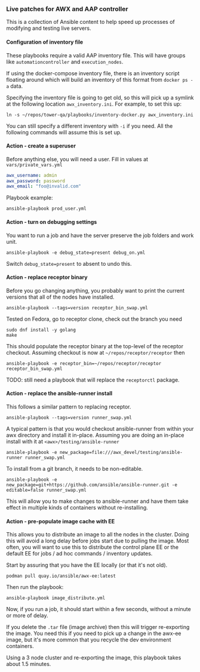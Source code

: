 ### Live patches for AWX and AAP controller

This is a collection of Ansible content to help speed up processes of
modifying and testing live servers.

#### Configuration of inventory file

These playbooks require a valid AAP inventory file.
This will have groups like `automationcontroller` and `execution_nodes`.

If using the docker-compose inventory file, there is an inventory script floating
around which will build an inventory of this format from `docker ps -a` data.

Specifying the inventory file is going to get old, so this will pick up a symlink
at the following location `awx_inventory.ini`. For example, to set this up:

```
ln -s ~/repos/tower-qa/playbooks/inventory-docker.py awx_inventory.ini
```

You can still specify a different inventory with `-i` if you need.
All the following commands will assume this is set up.

#### Action - create a superuser

Before anything else, you will need a user. Fill in values at `vars/private_vars.yml`

```yaml
awx_username: admin
awx_password: password
awx_email: "foo@invalid.com"
```

Playbook example:

```
ansible-playbook prod_user.yml
```

#### Action - turn on debugging settings

You want to run a job and have the server preserve the job folders and work unit.

```
ansible-playbook -e debug_state=present debug_on.yml
```

Switch `debug_state=present` to absent to undo this.

#### Action - replace receptor binary

Before you go changing anything, you probably want to print the current versions
that all of the nodes have installed.

```
ansible-playbook --tags=version receptor_bin_swap.yml
```

Tested on Fedora, go to receptor clone, check out the branch you need

```
sudo dnf install -y golang
make
```

This should populate the receptor binary at the top-level of the receptor checkout.
Assuming checkout is now at `~/repos/receptor/receptor` then

```
ansible-playbook -e receptor_bin=~/repos/receptor/receptor receptor_bin_swap.yml
```

TODO: still need a playbook that will replace the `receptorctl` package.

#### Action - replace the ansible-runner install

This follows a similar pattern to replacing receptor.

```
ansible-playbook --tags=version runner_swap.yml
```

A typical pattern is that you would checkout ansible-runner from within
your awx directory and install it in-place.
Assuming you are doing an in-place install with it at `<awx>/testing/ansible-runner`

```
ansible-playbook -e new_package=file:///awx_devel/testing/ansible-runner runner_swap.yml
```

To install from a git branch, it needs to be non-editable.

```
ansible-playbook -e new_package=git+https://github.com/ansible/ansible-runner.git -e editable=false runner_swap.yml
```

This will allow you to make changes to ansible-runner and have them take
effect in multiple kinds of containers without re-installing.

#### Action - pre-populate image cache with EE

This allows you to distribute an image to all the nodes in the cluster.
Doing this will avoid a long delay before jobs start due to pulling the image.
Most often, you will want to use this to distribute the control plane EE
or the default EE for jobs / ad hoc commands / inventory updates.

Start by assuring that you have the EE locally (or that it's not old).

```
podman pull quay.io/ansible/awx-ee:latest
```

Then run the playbook:

```
ansible-playbook image_distribute.yml
```

Now, if you run a job, it should start within a few seconds, without a minute
or more of delay.

If you delete the `.tar` file (image archive) then this will trigger re-exporting the image.
You need this if you need to pick up a change in the awx-ee image, but it's
more common that you recycle the dev environment containers.

Using a 3 node cluster and re-exporting the image, this playbook takes about 1.5 minutes.
